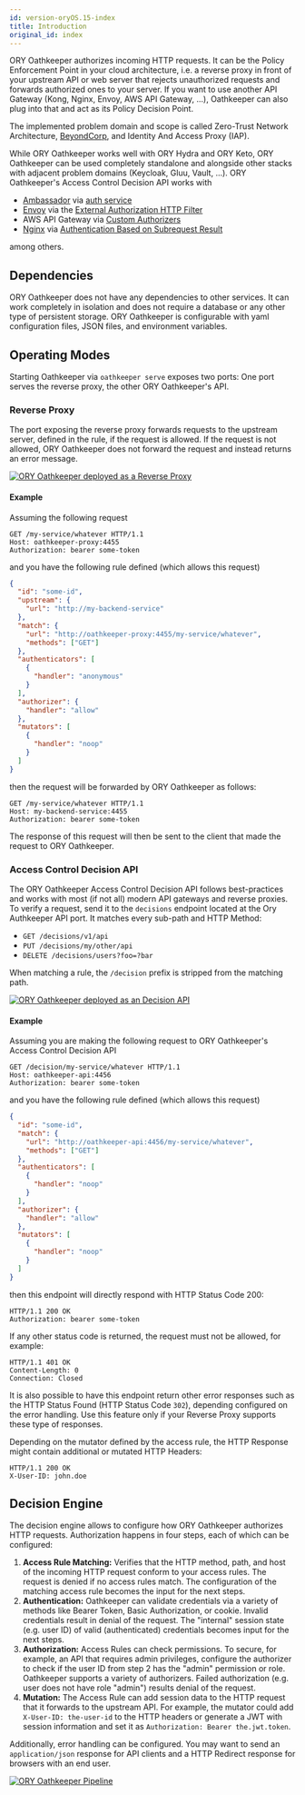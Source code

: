 ```yaml
---
id: version-oryOS.15-index
title: Introduction
original_id: index
---
```


ORY Oathkeeper authorizes incoming HTTP requests. It can be the Policy
Enforcement Point in your cloud architecture, i.e. a reverse proxy in front of
your upstream API or web server that rejects unauthorized requests and forwards
authorized ones to your server. If you want to use another API Gateway (Kong,
Nginx, Envoy, AWS API Gateway, ...), Oathkeeper can also plug into that and act
as its Policy Decision Point.

The implemented problem domain and scope is called Zero-Trust Network
Architecture, [BeyondCorp](https://www.beyondcorp.com), and Identity And Access
Proxy (IAP).

While ORY Oathkeeper works well with ORY Hydra and ORY Keto, ORY Oathkeeper can
be used completely standalone and alongside other stacks with adjacent problem
domains (Keycloak, Gluu, Vault, ...). ORY Oathkeeper's Access Control Decision
API works with

- [Ambassador](https://github.com/datawire/ambassador) via
  [auth service](https://www.getambassador.io/reference/services/auth-service)
- [Envoy](https://www.envoyproxy.io) via the
  [External Authorization HTTP Filter](https://www.envoyproxy.io/docs/envoy/latest/intro/arch_overview/security/ext_authz_filter.html)
- AWS API Gateway via
  [Custom Authorizers](https://aws.amazon.com/de/blogs/compute/introducing-custom-authorizers-in-amazon-api-gateway/)
- [Nginx](https://www.nginx.com) via
  [Authentication Based on Subrequest Result](https://docs.nginx.com/nginx/admin-guide/security-controls/configuring-subrequest-authentication/)

among others.

## Dependencies

ORY Oathkeeper does not have any dependencies to other services. It can work
completely in isolation and does not require a database or any other type of
persistent storage. ORY Oathkeeper is configurable with yaml configuration
files, JSON files, and environment variables.

## Operating Modes

Starting Oathkeeper via `oathkeeper serve` exposes two ports: One port serves
the reverse proxy, the other ORY Oathkeeper's API.

### Reverse Proxy

The port exposing the reverse proxy forwards requests to the upstream server,
defined in the rule, if the request is allowed. If the request is not allowed,
ORY Oathkeeper does not forward the request and instead returns an error
message.

<a href="https://mermaidjs.github.io/mermaid-live-editor/#/edit/eyJjb2RlIjoic2VxdWVuY2VEaWFncmFtXG4gICAgcGFydGljaXBhbnQgQyBhcyBDbGllbnRcbiAgICBwYXJ0aWNpcGFudCBPIGFzIE9hdGhrZWVwZXIgUHJveHlcbiAgICBwYXJ0aWNpcGFudCBBIGFzIFByb3RlY3RlZCBTZXJ2ZXIvQVBJXG4gICAgQy0-Pk86IEhUVFAgUmVxdWVzdFxuICAgIE8tLT4-TzogQ2hlY2sgaWYgcmVxdWVzdCBpcyBhbGxvd2VkXG4gICAgYWx0IGlzIG5vdCBhbGxvd2VkXG4gICAgTy0-PkM6IFJldHVybiBIVFRQIEVycm9yIFxuICAgIGVsc2UgaXMgYWxsb3dlZFxuICAgIE8tPj5BOiBGb3J3YXJkIEhUVFAgUmVxdWVzdCBcbiAgICBBLT4-TzogUmV0dXJuIEhUVFAgUmVzcG9uc2VcbiAgICBPLT4-QzogUmV0dXJuIEhUVFAgUmVzcG9uc2VcbiAgICBlbmQiLCJtZXJtYWlkIjp7InRoZW1lIjoiZGVmYXVsdCJ9fQ">
    <img src="/images/docs/oathkeeper/proxy.svg" alt="ORY Oathkeeper deployed as a Reverse Proxy" float="center">
</a>

#### Example

Assuming the following request

```
GET /my-service/whatever HTTP/1.1
Host: oathkeeper-proxy:4455
Authorization: bearer some-token
```

and you have the following rule defined (which allows this request)

```json
{
  "id": "some-id",
  "upstream": {
    "url": "http://my-backend-service"
  },
  "match": {
    "url": "http://oathkeeper-proxy:4455/my-service/whatever",
    "methods": ["GET"]
  },
  "authenticators": [
    {
      "handler": "anonymous"
    }
  ],
  "authorizer": {
    "handler": "allow"
  },
  "mutators": [
    {
      "handler": "noop"
    }
  ]
}
```

then the request will be forwarded by ORY Oathkeeper as follows:

```
GET /my-service/whatever HTTP/1.1
Host: my-backend-service:4455
Authorization: bearer some-token
```

The response of this request will then be sent to the client that made the
request to ORY Oathkeeper.

### Access Control Decision API

The ORY Oathkeeper Access Control Decision API follows best-practices and works
with most (if not all) modern API gateways and reverse proxies. To verify a
request, send it to the `decisions` endpoint located at the Ory Authkeeper API
port. It matches every sub-path and HTTP Method:

- `GET /decisions/v1/api`
- `PUT /decisions/my/other/api`
- `DELETE /decisions/users?foo=?bar`

When matching a rule, the `/decision` prefix is stripped from the matching path.

<a href="https://mermaidjs.github.io/mermaid-live-editor/#/edit/eyJjb2RlIjoic2VxdWVuY2VEaWFncmFtXG4gICAgcGFydGljaXBhbnQgQyBhcyBDbGllbnRcbiAgICBwYXJ0aWNpcGFudCBBRyBhcyBBUEkgR2F0ZXdheVxuICAgIHBhcnRpY2lwYW50IE8gYXMgT2F0aGtlZXBlciBBUElcbiAgICBwYXJ0aWNpcGFudCBBIGFzIFByb3RlY3RlZCBTZXJ2ZXIvQVBJXG4gICAgQy0-PkFHOiBIVFRQIFJlcXVlc3RcbiAgICBBRy0-Pk86IEFzayBqdWRnZSBBUEkgZm9yIGF1dGhvcml6YXRpb25cblxuICAgIGFsdCBpcyBhbGxvd2VkXG4gICAgTy0-PkFHOiBSZXR1cm4gYXV0aCBpbmZvXG4gICAgQUctPj5BOiBGb3J3YXJkIEhUVFAgUmVxdWVzdFxuICAgIEEtPj5BRzogUmV0dXJuIEhUVFAgUmVzcG9uc2VcbiAgICBBRy0-PkM6IFJldHVybiBIVFRQIFJlc3BvbnNlXG4gICAgZWxzZSBpcyBub3QgYWxsb3dlZFxuICAgIE8tPj5BRzogRGVueSByZXF1ZXN0XG4gICAgQUctPj5DOiBSZXR1cm4gSFRUUCBFcnJvclxuICAgIGVuZCIsIm1lcm1haWQiOnsidGhlbWUiOiJkZWZhdWx0In19">
    <img src="/images/docs/oathkeeper/api.svg" alt="ORY Oathkeeper deployed as an Decision API" float="center">
</a>

#### Example

Assuming you are making the following request to ORY Oathkeeper's Access Control
Decision API

```
GET /decision/my-service/whatever HTTP/1.1
Host: oathkeeper-api:4456
Authorization: bearer some-token
```

and you have the following rule defined (which allows this request)

```json
{
  "id": "some-id",
  "match": {
    "url": "http://oathkeeper-api:4456/my-service/whatever",
    "methods": ["GET"]
  },
  "authenticators": [
    {
      "handler": "noop"
    }
  ],
  "authorizer": {
    "handler": "allow"
  },
  "mutators": [
    {
      "handler": "noop"
    }
  ]
}
```

then this endpoint will directly respond with HTTP Status Code 200:

```
HTTP/1.1 200 OK
Authorization: bearer some-token
```

If any other status code is returned, the request must not be allowed, for
example:

```
HTTP/1.1 401 OK
Content-Length: 0
Connection: Closed
```

It is also possible to have this endpoint return other error responses such as
the HTTP Status Found (HTTP Status Code `302`), depending configured on the
error handling. Use this feature only if your Reverse Proxy supports these type
of responses.

Depending on the mutator defined by the access rule, the HTTP Response might
contain additional or mutated HTTP Headers:

```
HTTP/1.1 200 OK
X-User-ID: john.doe
```

## Decision Engine

The decision engine allows to configure how ORY Oathkeeper authorizes HTTP
requests. Authorization happens in four steps, each of which can be configured:

1. **Access Rule Matching:** Verifies that the HTTP method, path, and host of
   the incoming HTTP request conform to your access rules. The request is denied
   if no access rules match. The configuration of the matching access rule
   becomes the input for the next steps.
2. **Authentication:** Oathkeeper can validate credentials via a variety of
   methods like Bearer Token, Basic Authorization, or cookie. Invalid
   credentials result in denial of the request. The "internal" session state
   (e.g. user ID) of valid (authenticated) credentials becomes input for the
   next steps.
3. **Authorization:** Access Rules can check permissions. To secure, for
   example, an API that requires admin privileges, configure the authorizer to
   check if the user ID from step 2 has the "admin" permission or role.
   Oathkeeper supports a variety of authorizers. Failed authorization (e.g. user
   does not have role "admin") results denial of the request.
4. **Mutation:** The Access Rule can add session data to the HTTP request that
   it forwards to the upstream API. For example, the mutator could add
   `X-User-ID: the-user-id` to the HTTP headers or generate a JWT with session
   information and set it as `Authorization: Bearer the.jwt.token`.

Additionally, error handling can be configured. You may want to send an
`application/json` response for API clients and a HTTP Redirect response for
browsers with an end user.

<a href="https://mermaidjs.github.io/mermaid-live-editor/#/edit/eyJjb2RlIjoiZ3JhcGggVERcblxucihIVFRQIFJlcXVlc3QpIC0tPiBhcm0oQWNjZXNzIFJ1bGUgTWF0Y2hlcilcbmFybSAtLWZvdW5kIG1hdGNoaW5nIGFjY2VzcyBydWxlLS0-IGFuKEF1dGhlbnRpY2F0b3IpXG5hcm0gLS1kaWQgbm90IGZpbmQgYWNjZXNzIHJ1bGUtLT4gZWhcbmFuIC0tY3JlZGVudGlhbHMgaW4gcmVxdWVzdCBhcmUgdmFsaWQtLT5heihBdXRob3JpemVyKVxuYW4gLS1jcmVkZW50aWFscyBpbiByZXF1ZXN0IGFyZSBpbnZhbGlkLS0-IGVoXG5heiAtLXJlcXVlc3QgZG9lcyBub3QgaGF2ZSBwZXJtaXNzaW9uLS0-IGVoXG5heiAtLXJlcXVlc3QgaGFzIHBlcm1pc3Npb24tLT5tdChNdXRhdG9yKVxubXQtLXRyYW5zZm9ybSBodHRwIHJlcXVlc3QtLT5yZXMoRm9yd2FyZCBIVFRQIFJlcXVlc3QpXG5cbmVoKEVycm9yIEhhbmRsZXIpIC0tIGlmIGVycm9yIGhhbmRsZWQgYXMganNvbiAtLT4gZWhqc29uKEhUVFAgSlNPTiBFcnJvciByZXNwb25zZSlcbmVoKEVycm9yIEhhbmRsZXIpIC0tIGlmIGVycm9yIGhhbmRsZWQgYXMgcmVkaXJlY3QgLS0-IGVocmVkaXJlY3QoSFRUUCBSZWRpcmVjdCByZXNwb25zZSlcbmVoKEVycm9yIEhhbmRsZXIpIC0tIG90aGVycyAtLT4gZWhvdGhlcihFeGVjdXRlIGFueSBvdGhlciBlcnJvciBoYW5kbGluZyBsb2dpYy4uLikiLCJtZXJtYWlkIjp7InRoZW1lIjoiZGVmYXVsdCIsInRoZW1lQ1NTIjoiLmxhYmVsIGZvcmVpZ25PYmplY3QgeyBvdmVyZmxvdzogdmlzaWJsZTsgZm9udC1zaXplOiAxM3B4IH0ifX0">
    <img src="/images/docs/oathkeeper/pipeline.png" alt="ORY Oathkeeper Pipeline">
</a>
